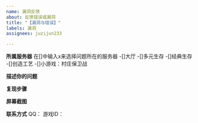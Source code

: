 ```yaml
---
name: 漏洞反馈
about: 反馈错误或漏洞
title: "【漏洞与错误】"
labels: 漏洞
assignees: juzijun233

---
```


**所属服务器**
在[]中输入x来选择问题所在的服务器
-[]大厅
-[]多元生存
-[]经典生存
-[]创造工艺
-[]小游戏：村庄保卫战

**描述你的问题**

**复现步骤**

**屏幕截图**

**联系方式**
QQ：
游戏ID：
